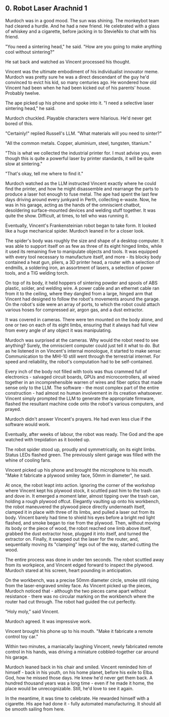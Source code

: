 ## 0. Robot Laser Arachnid 1

Murdoch was in a good mood. The sun was shining. The monkeybot team had cleared a hurdle. And he had a new friend. He celebrated with a glass of whiskey and a cigarette, before jacking in to StevieNix to chat with his friend.

"You need a sintering head," he said. "How are you going to make anything cool without sintering?"

He sat back and watched as Vincent processed his thought.

Vincent was the ultimate embodiment of his individualist innovator meme. Murdoch was pretty sure he was a direct descendant of the guy he'd convinced to evict his kid, so many centuries ago. He wondered how old Vincent had been when he had been kicked out of his parents' house. Probably twelve.

The ape picked up his phone and spoke into it. "I need a selective laser sintering head," he said.

Murdoch chuckled. Playable characters were hilarious. He'd never get bored of this.

"Certainly!" replied Russell's LLM. "What materials will you need to sinter?"

"All the common metals. Copper, aluminium, steel, tungsten, titanium."

"This is what we collected the industrial printer for. I must advise you, even though this is quite a powerful laser by printer standards, it will be quite slow at sintering."

"That's okay, tell me where to find it."

Murdoch watched as the LLM instructed Vincent exactly where he could find the printer, and how he might disassemble and rearrange the parts to produce a laser hot enough to fuse metal. The ape had spent the last few days driving around every junkyard in Perth, collecting e-waste. Now, he was in his garage, acting as the hands of the omniscient chatbot, desoldering surface-mounted devices and welding stuff together. It was quite the show. Difficult, at times, to tell who was running it.

Eventually, Vincent's Frankensteinian robot began to take form. It looked like a huge mechanical spider. Murdoch leaned in for a closer look.

The spider's body was roughly the size and shape of a desktop computer. It was able to support itself on as few as three of its eight hinged limbs, while it used its remaining five to manipulate objects and tools. It was equipped with every tool necessary to manufacture itself, and more - its blocky body contained a heat gun, pliers, a 3D printer head, a router with a selection of endmills, a soldering iron, an assortment of lasers, a selection of power tools, and a TIG welding torch.

On top of its body, it held hoppers of sintering powder and spools of ABS plastic, solder, and welding wire. A power cable and an ethernet cable ran from it to the ceiling, where they dangled from a large, hinged arm that Vincent had designed to follow the robot's movements around the garage. On the robot's side were an array of ports, to which the robot could attach various hoses for compressed air, argon gas, and a dust extractor.

It was covered in cameras. There were ten mounted on the body alone, and one or two on each of its eight limbs, ensuring that it always had full view from every angle of any object it was manipulating.

Murdoch was surprised at the cameras. Why would the robot need to see anything? Surely, the omniscient computer could just tell it what to do. But as he listened in on Vincent's internal monologue, it started to make sense: Communication to the MHI-10 still went through the terrestrial internet. For speed and reliability, the robot's computation had to be self-contained.

Every inch of the body not filled with tools was thus crammed full of electronics - salvaged circuit boards, GPUs and microcontrollers, all wired together in an incomprehensible warren of wires and fiber optics that made sense only to the LLM. The software - the most complex part of the entire construction - had almost no human involvement in its creation whatsoever. Vincent simply prompted the LLM to generate the appropriate firmware, flashed the resultant machine code onto the robot's various computers, and prayed.

Murdoch didn't answer Vincent's prayers. He had even less clue if the software would work.

Eventually, after weeks of labour, the robot was ready. The God and the ape watched with trepidation as it booted up.

The robot spider stood up, proudly and symmetrically, on its eight limbs. Status LEDs flashed green. The previously silent garage was filled with the whine of cooling fans.

Vincent picked up his phone and brought the microphone to his mouth. "Make it fabricate a plywood smiley face, 50mm in diameter", he said.

At once, the robot leapt into action. Ignoring the corner of the workshop where Vincent kept his plywood stock, it scuttled past him to the trash can and dove in. It emerged a moment later, almost tipping over the trash can, holding a rough plywood offcut. Elegantly vaulting up onto his workbench, the robot maneuvered the plywood piece directly underneath itself, clamped it in place with three of its limbs, and pulled a laser out from its body. Vincent barely had time to shield his eyes before a bright red light flashed, and smoke began to rise from the plywood. Then, without moving its body or the piece of wood, the robot reached one limb above itself, grabbed the dust extractor hose, plugged it into itself, and turned the extractor on. Finally, it swapped out the laser for the router, and, sequentially moving its "clamping" legs out of the way, started cutting the wood.

The entire process was done in under ten seconds. The robot scuttled away from its workpiece, and Vincent edged forward to inspect the plywood. Murdoch stared at his screen, heart pounding in anticipation.

On the workbench, was a precise 50mm diameter circle, smoke still rising from the laser-engraved smiley face. As Vincent picked up the pieces, Murdoch noticed that - although the two pieces came apart without resistance - there was no circular marking on the workbench where the router had cut through. The robot had guided the cut perfectly.

"Holy moly," said Vincent.

Murdoch agreed. It was impressive work.

Vincent brought his phone up to his mouth. "Make it fabricate a remote control toy car."

Within two minutes, a maniacally laughing Vincent, newly fabricated remote control in his hands, was driving a miniature cobbled-together car around his garage.

Murdoch leaned back in his chair and smiled. Vincent reminded him of himself - back in his youth, on his home planet, before his exile to Elba. God, how he missed those days. He knew he'd never get them back. A hundred thousand years was a long time - even if he made it home, the place would be unrecognizable. Still, he'd love to see it again.

In the meantime, it was time to celebrate. He rewarded himself with a cigarette. His ape had done it - fully automated manufacturing. It should all be smooth sailing from here.
